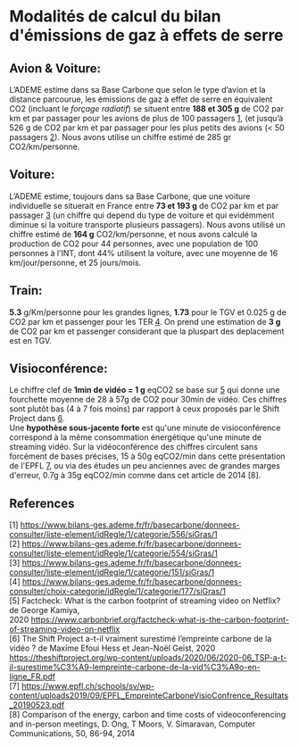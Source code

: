# Modalités de calcul du bilan d'émissions de gaz à effets de serre 


## Avion & Voiture: 

L’ADEME estime dans sa Base Carbone que selon le type d’avion et la distance parcourue, les
émissions de gaz à effet de serre en équivalent CO2 (incluant le *forçage radiatif*) se situent entre **188 et 305 g** de
CO2 par km et par passager pour les avions de plus de 100 passagers [1](https://www.bilans-ges.ademe.fr/fr/basecarbone/donnees-consulter/liste-element/idRegle/1/categorie/556/siGras/1), (et jusqu’à 526 g de CO2 par km et
par passager pour les plus petits des avions (< 50 passagers [2](https://www.bilans-ges.ademe.fr/fr/basecarbone/donnees-consulter/liste-element/idRegle/1/categorie/554/siGras/1)). Nous avons utilise un chiffre estimé de 285 gr
CO2/km/personne.

## Voiture: 

L’ADEME estime, toujours dans sa Base Carbone, que une voiture individuelle se situerait en France
entre **73 et 193 g** de CO2 par km et par passager [3](https://www.bilans-ges.ademe.fr/fr/basecarbone/donnees-consulter/liste-element/idRegle/1/categorie/151/siGras/1) (un chiffre qui depend du type de voiture et qui evidémment
diminue si la voiture transporte plusieurs passagers). Nous avons utilisé un chiffre estimé de **164 g**
CO2/km/personne, et nous avons calculé la production de CO2 pour 44 personnes, avec une population de 100
personnes à l’INT, dont 44% utilisent la voiture, avec une moyenne de 16 km/jour/personne, et 25 jours/mois.

## Train: 

**5.3** g/Km/personne pour les grandes lignes, **1.73** pour le TGV et 0.025 g de
CO2 par km et passenger pour les TER [4](https://www.bilans-ges.ademe.fr/fr/basecarbone/donnees-consulter/choix-categorie/idRegle/1/categorie/177/siGras/1). On prend une estimation de **3 g** de CO2 par km et passenger
considerant que la pluspart des deplacement est en TGV.

## Visioconférence:

Le chiffre clef de **1min de vidéo = 1 g** eqCO2 se base sur [5](https://www.carbonbrief.org/factcheck-what-is-the-carbon-footprint-of-streaming-video-on-netflix) qui donne une fourchette
moyenne de 28 à 57g de CO2 pour 30min de vidéo. Ces chiffres sont plutôt bas (4 à 7 fois
moins) par rapport à ceux proposés par le Shift Project dans [6](https://theshiftproject.org/wp-content/uploads/2020/06/2020-06_TSP-a-t-il-surestime%C3%A9-lempreinte-carbone-de-la-vid%C3%A9o-en-ligne_FR.pdf).  
Une **hypothèse sous-jacente forte** est qu'une minute de visioconférence correspond à la
même consommation énergétique qu'une minute de streaming vidéo. Sur la
vidéoconférence des chiffres circulent sans forcément de bases précises, 15 à 50g
eqCO2/min dans cette présentation de l'EPFL [7](https://www.epfl.ch/schools/sv/wp-content/uploads2019/09/EPFL_EmpreinteCarboneVisioConfrence_Resultats_20190523.pdf), ou via des études un peu anciennes avec
de grandes marges d'erreur, 0.7g à 35g eqCO2/min comme dans cet article de 2014 [8].

## References

[1] https://www.bilans-ges.ademe.fr/fr/basecarbone/donnees-consulter/liste-element/idRegle/1/categorie/556/siGras/1  
[2] https://www.bilans-ges.ademe.fr/fr/basecarbone/donnees-consulter/liste-element/idRegle/1/categorie/554/siGras/1  
[3] https://www.bilans-ges.ademe.fr/fr/basecarbone/donnees-consulter/liste-element/idRegle/1/categorie/151/siGras/1  
[4] https://www.bilans-ges.ademe.fr/fr/basecarbone/donnees-consulter/choix-categorie/idRegle/1/categorie/177/siGras/1  
[5] Factcheck: What is the carbon footprint of streaming video on Netflix? de George Kamiya,   
2020 https://www.carbonbrief.org/factcheck-what-is-the-carbon-footprint-of-streaming-video-on-netflix  
[6] The Shift Project a-t-il vraiment surestimé l’empreinte carbone de la vidéo ? de Maxime Efoui Hess et Jean-Noël Geist, 2020  
https://theshiftproject.org/wp-content/uploads/2020/06/2020-06_TSP-a-t-il-surestime%C3%A9-lempreinte-carbone-de-la-vid%C3%A9o-en-ligne_FR.pdf  
[7] https://www.epfl.ch/schools/sv/wp-content/uploads2019/09/EPFL_EmpreinteCarboneVisioConfrence_Resultats_20190523.pdf  
[8] Comparison of the energy, carbon and time costs of videoconferencing and in-person meetings, D. Ong, T Moors, V. Simaravan, Computer Communications, 50, 86-94, 2014



